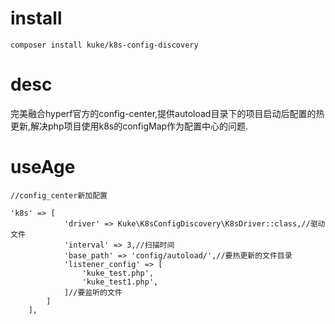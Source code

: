 # install

```
composer install kuke/k8s-config-discovery
```

# desc
完美融合hyperf官方的config-center,提供autoload目录下的项目启动后配置的热更新,解决php项目使用k8s的configMap作为配置中心的问题.

# useAge
```
//config_center新加配置

'k8s' => [
            'driver' => Kuke\K8sConfigDiscovery\K8sDriver::class,//驱动文件
            'interval' => 3,//扫描时间
            'base_path' => 'config/autoload/',//要热更新的文件目录
            'listener_config' => [
                'kuke_test.php',
                'kuke_test1.php',
            ]//要监听的文件
        ]
    ],

```
